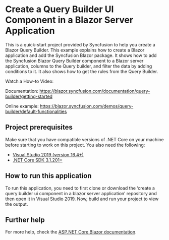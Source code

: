 # Create a Query Builder UI Component in a Blazor Server Application

This is a quick-start project provided by Syncfusion to help you create a Blazor Query Builder. This example explains how to create a Blazor application and add the Syncfusion Blazor package. It shows how to add the Syncfusion Blazor Query Builder component to a Blazor server application, columns to the Query builder, and filter the data by adding conditions to it. It also shows how to get the rules from the Query Builder.

Watch a How-to Video:

Documentation: https://blazor.syncfusion.com/documentation/query-builder/getting-started

Online example: https://blazor.syncfusion.com/demos/query-builder/default-functionalities

## Project prerequisites
Make sure that you have compatible versions of .NET Core on your machine before starting to work on this project. You also need the following:
* [Visual Studio 2019 (version 16.4+)]( https://visualstudio.microsoft.com/downloads)
* [.NET Core SDK 3.1.201+](https://dotnet.microsoft.com/download/dotnet-core/3.1)

## How to run this application
To run this application, you need to first clone or download the ‘create a query builder ui component in a blazor server application’ repository and then open it in Visual Studio 2019. Now, build and run your project to view the output.

## Further help

For more help, check the [ASP.NET Core Blazor documentation](https://docs.microsoft.com/en-us/aspnet/core/blazor).


